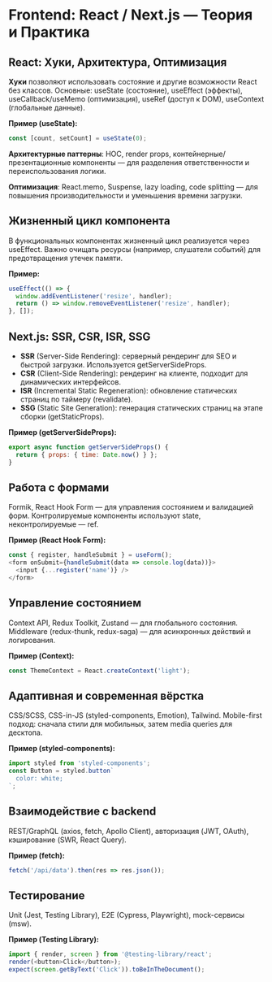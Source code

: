 # Frontend: React / Next.js — Теория и Практика

## React: Хуки, Архитектура, Оптимизация
**Хуки** позволяют использовать состояние и другие возможности React без классов. Основные: useState (состояние), useEffect (эффекты), useCallback/useMemo (оптимизация), useRef (доступ к DOM), useContext (глобальные данные).

**Пример (useState):**
```js
const [count, setCount] = useState(0);
```

**Архитектурные паттерны**: HOC, render props, контейнерные/презентационные компоненты — для разделения ответственности и переиспользования логики.

**Оптимизация**: React.memo, Suspense, lazy loading, code splitting — для повышения производительности и уменьшения времени загрузки.

## Жизненный цикл компонента
В функциональных компонентах жизненный цикл реализуется через useEffect. Важно очищать ресурсы (например, слушатели событий) для предотвращения утечек памяти.

**Пример:**
```js
useEffect(() => {
  window.addEventListener('resize', handler);
  return () => window.removeEventListener('resize', handler);
}, []);
```

## Next.js: SSR, CSR, ISR, SSG
- **SSR** (Server-Side Rendering): серверный рендеринг для SEO и быстрой загрузки. Используется getServerSideProps.
- **CSR** (Client-Side Rendering): рендеринг на клиенте, подходит для динамических интерфейсов.
- **ISR** (Incremental Static Regeneration): обновление статических страниц по таймеру (revalidate).
- **SSG** (Static Site Generation): генерация статических страниц на этапе сборки (getStaticProps).

**Пример (getServerSideProps):**
```js
export async function getServerSideProps() {
  return { props: { time: Date.now() } };
}
```

## Работа с формами
Formik, React Hook Form — для управления состоянием и валидацией форм. Контролируемые компоненты используют state, неконтролируемые — ref.

**Пример (React Hook Form):**
```js
const { register, handleSubmit } = useForm();
<form onSubmit={handleSubmit(data => console.log(data))}>
  <input {...register('name')} />
</form>
```

## Управление состоянием
Context API, Redux Toolkit, Zustand — для глобального состояния. Middleware (redux-thunk, redux-saga) — для асинхронных действий и логирования.

**Пример (Context):**
```js
const ThemeContext = React.createContext('light');
```

## Адаптивная и современная вёрстка
CSS/SCSS, CSS-in-JS (styled-components, Emotion), Tailwind. Mobile-first подход: сначала стили для мобильных, затем media queries для десктопа.

**Пример (styled-components):**
```js
import styled from 'styled-components';
const Button = styled.button`
  color: white;
`;
```

## Взаимодействие с backend
REST/GraphQL (axios, fetch, Apollo Client), авторизация (JWT, OAuth), кэширование (SWR, React Query).

**Пример (fetch):**
```js
fetch('/api/data').then(res => res.json());
```

## Тестирование
Unit (Jest, Testing Library), E2E (Cypress, Playwright), mock-сервисы (msw).

**Пример (Testing Library):**
```js
import { render, screen } from '@testing-library/react';
render(<button>Click</button>);
expect(screen.getByText('Click')).toBeInTheDocument();
``` 